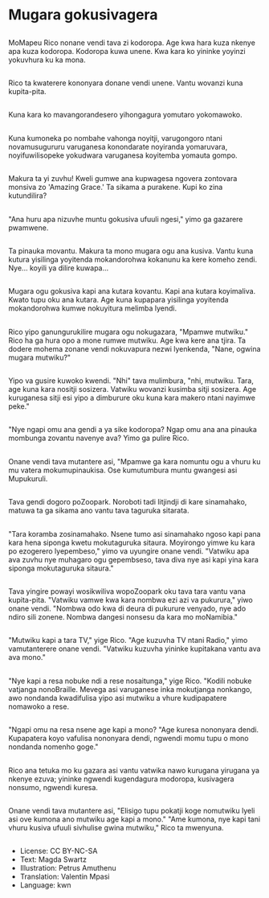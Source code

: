 # Mugara gokusivagera

##
MoMapeu Rico nonane vendi tava zi kodoropa. Age kwa hara kuza nkenye apa kuza kodoropa. Kodoropa kuwa unene. Kwa kara ko yininke yoyinzi yokuvhura ku ka mona.

##
Rico ta kwaterere kononyara donane vendi unene. Vantu wovanzi kuna kupita-pita.

##
Kuna kara ko mavangorandesero yihongagura yomutaro yokomawoko.

##
Kuna kumoneka po nombahe vahonga noyitji, varugongoro ntani novamusugururu varuganesa konondarate noyiranda yomaruvara, noyifuwilisopeke yokudwara varuganesa koyitemba yomauta gompo.

##
Makura ta yi zuvhu! Kweli gumwe ana kupwagesa ngovera zontovara monsiva zo 'Amazing Grace.' Ta sikama a purakene. Kupi ko zina kutundilira?

##
"Ana huru apa nizuvhe muntu gokusiva ufuuli ngesi," yimo ga gazarere pwamwene.

##
Ta pinauka movantu. Makura ta mono mugara ogu ana kusiva. Vantu kuna kutura yisilinga yoyitenda mokandorohwa kokanunu ka kere komeho zendi.
Nye... koyili ya dilire kuwapa...

##
Mugara ogu gokusiva kapi ana kutara kovantu. Kapi ana kutara koyimaliva. Kwato tupu oku ana kutara. Age kuna kupapara yisilinga yoyitenda mokandorohwa kumwe nokuyitura melimba lyendi.

##
Rico yipo ganungurukilire mugara ogu nokugazara, "Mpamwe mutwiku." Rico ha ga hura opo a mone rumwe mutwiku. Age kwa kere ana tjira. Ta dodere mohema zonane vendi nokuvapura nezwi lyenkenda, "Nane, ogwina mugara mutwiku?"

##
Yipo va gusire kuwoko kwendi. "Nhi" tava mulimbura, "nhi, mutwiku. Tara, age kuna kara nositji sosizera. Vatwiku wovanzi kusimba sitji sosizera. Age kuruganesa sitji esi yipo a dimburure oku kuna kara makero ntani nayimwe peke."

##
"Nye ngapi omu ana gendi a ya sike kodoropa? Ngap omu ana ana pinauka mombunga zovantu navenye ava? Yimo ga pulire Rico.

##
Onane vendi tava mutantere asi, "Mpamwe ga kara nomuntu ogu a vhuru ku mu vatera mokumupinaukisa. Ose kumutumbura muntu gwangesi asi Mupukuruli.

##
Tava gendi dogoro poZoopark. Noroboti tadi litjindji di kare sinamahako, matuwa ta ga sikama ano vantu tava taguruka sitarata.

##
"Tara koramba zosinamahako. Nsene tumo asi sinamahako ngoso kapi pana kara hena siponga kwetu mokutaguruka sitaura. Moyirongo yimwe ku kara po ezogerero lyepembeso," yimo va uyungire onane vendi. "Vatwiku apa ava zuvhu nye muhagaro ogu gepembseso, tava diva nye asi kapi yina kara siponga mokutaguruka sitaura."

##
Tava yingire powayi wosikwiliva wopoZoopark oku tava tara vantu vana kupita-pita.
"Vatwiku vamwe kwa kara nombwa ezi azi va pukurura," yiwo onane vendi. "Nombwa odo kwa di deura di pukurure venyado, nye ado ndiro sili zonene. Nombwa dangesi nonsesu da kara mo moNamibia."

##
"Mutwiku kapi a tara TV," yige Rico.
"Age kuzuvha TV ntani Radio," yimo vamutanterere onane vendi. "Vatwiku kuzuvha yininke kupitakana vantu ava ava mono."

##
"Nye kapi a resa nobuke ndi a rese nosaitunga," yige Rico.
"Kodili nobuke vatjanga nonoBraille. Mevega asi varuganese inka mokutjanga nonkango, awo nondanda kwadifulisa yipo asi mutwiku a vhure kudipapatere nomawoko a rese.

##
"Ngapi omu na resa nsene age kapi a mono?
"Age kuresa nononyara dendi. Kupapatera koyo vafulisa nononyara dendi, ngwendi momu tupu o mono nondanda nomenho goge."

##
Rico ana tetuka mo ku gazara asi vantu vatwika nawo kurugana yirugana ya nkenye ezuva; yininke ngwendi kugendagura modoropa, kusivagera nonsumo, ngwendi kuresa.

##
Onane vendi tava mutantere asi, "Elisigo tupu pokatji koge nomutwiku lyeli asi ove kumona ano mutwiku age kapi a mono."
"Ame kumona, nye kapi tani vhuru kusiva ufuuli sivhulise gwina mutwiku," Rico ta mwenyuna.

##
* License: CC BY-NC-SA
* Text: Magda Swartz
* Illustration: Petrus Amuthenu
* Translation: Valentin Mpasi
* Language: kwn
